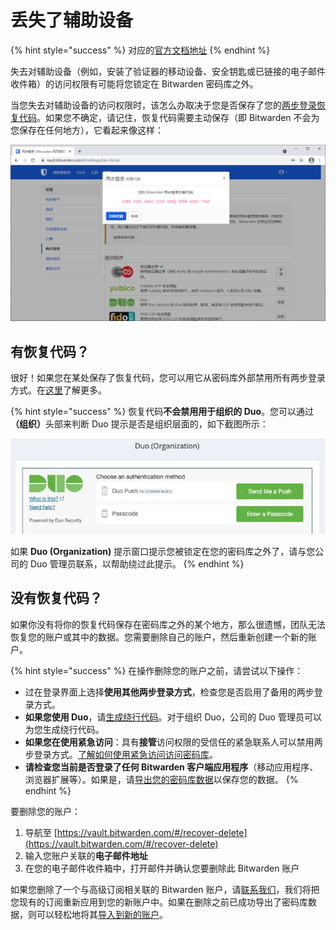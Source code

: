 # 丢失了辅助设备

{% hint style="success" %}
对应的[官方文档地址](https://help.bitwarden.com/article/lost-two-step-device/)
{% endhint %}

失去对辅助设备（例如，安装了验证器的移动设备、安全钥匙或已链接的电子邮件收件箱）的访问权限有可能将您锁定在 Bitwarden 密码库之外。

当您失去对辅助设备的访问权限时，该怎么办取决于您是否保存了您的[两步登录恢复代码](recovery-codes.md)。如果您不确定，请记住，恢复代码需要主动保存（即 Bitwarden 不会为您保存在任何地方），它看起来像这样：

![恢复代码示例](../.gitbook/assets/recoverycode.png)

## 有恢复代码？ <a href="#i-dont-have-a-recovery-code" id="i-dont-have-a-recovery-code"></a>

很好！如果您在某处保存了恢复代码，您可以用它从密码库外部禁用所有两步登录方式。在[这里](recovery-codes.md#use-your-recovery-code)了解更多。

{% hint style="success" %}
恢复代码**不会禁用用于组织的 Duo**。您可以通&#x8FC7;**（组织）**&#x5934;部来判断 Duo 提示是否是组织层面的，如下截图所示：

![](<../.gitbook/assets/image (2).png>)

如果 **Duo (Organization)** 提示窗口提示您被锁定在您的密码库之外了，请与您公司的 Duo 管理员联系，以帮助绕过此提示。
{% endhint %}

## 没有恢复代码？ <a href="#i-dont-have-a-recovery-code" id="i-dont-have-a-recovery-code"></a>

如果你没有将你的恢复代码保存在密码库之外的某个地方，那么很遗憾，团队无法恢复您的账户或其中的数据。您需要删除自己的账户，然后重新创建一个新的账户。

{% hint style="success" %}
在操作删除您的账户之前，请尝试以下操作：

* 过在登录界面上选择**使用其他两步登录方式**，检查您是否启用了备用的两步登录方式。
* **如果您使用 Duo**，请[生成绕行代码](https://duo.com/docs/administration-users#generating-a-bypass-code)。对于组织 Duo，公司的 Duo 管理员可以为您生成绕行代码。
* **如果您在使用紧急访问**：具有**接管**访问权限的受信任的紧急联系人可以禁用两步登录方式。[了解如何使用紧急访问访问密码库](../security/emergency-access.md#use-emergency-access)。
* **请检查您当前是否登录了任何 Bitwarden 客户端应用程序**（移动应用程序、浏览器扩展等）。如果是，请[导出您的密码库数据](../import-export/export-vault-data.md)以保存您的数据。
{% endhint %}

要删除您的账户：

1. 导航至 [https://vault.bitwarden.com/#/recover-delete](https://vault.bitwarden.com/#/recover-delete)
2. 输入您账户关联的**电子邮件地址**
3. 在您的电子邮件收件箱中，打开邮件并确认您要删除此 Bitwarden 账户

如果您删除了一个与高级订阅相关联的 Bitwarden 账户，请[联系我们](https://bitwarden.com/contact/)，我们将把您现有的订阅重新应用到您的新账户中。如果在删除之前已成功导出了密码库数据，则可以轻松地将其[导入到新的账户](../import-export/import-data-to-your-vault.md)。
